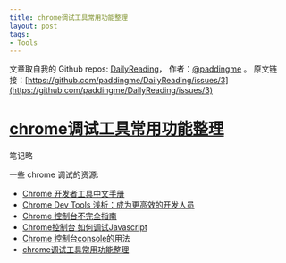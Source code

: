 ```yaml
---
title: chrome调试工具常用功能整理
layout: post
tags:
- Tools
---
```



 文章取自我的 Github  repos: [DailyReading](https://github.com/paddingme/DailyReading)， 作者：[@paddingme](http://padding.me/about.html) 。 
  原文链接：[https://github.com/paddingme/DailyReading/issues/3](https://github.com/paddingme/DailyReading/issues/3)

# [chrome调试工具常用功能整理](http://xuyuan923.github.io/2014/10/16/chrome-debug-tool/)

笔记略

一些 chrome 调试的资源:

- [Chrome 开发者工具中文手册]( https://github.com/CN-Chrome-DevTools/CN-Chrome-DevTools)
- [Chrome Dev Tools 浅析：成为更高效的开发人员]( http://blog.jobbole.com/22065/)
- [Chrome 控制台不完全指南](http://web.jobbole.com/81912/)
- [Chrome控制台 如何调试Javascript ](http://web.jobbole.com/81918/)
- [Chrome 控制台console的用法 ]( http://web.jobbole.com/81914/)
- [chrome调试工具常用功能整理](http://xuyuan923.github.io/2014/10/16/chrome-debug-tool/)
